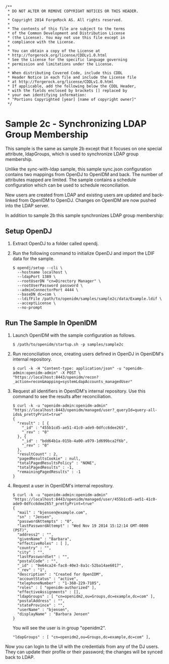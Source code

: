     /**
     * DO NOT ALTER OR REMOVE COPYRIGHT NOTICES OR THIS HEADER.
     *
     * Copyright 2014 ForgeRock AS. All rights reserved.
     *
     * The contents of this file are subject to the terms
     * of the Common Development and Distribution License
     * (the License). You may not use this file except in
     * compliance with the License.
     *
     * You can obtain a copy of the License at
     * http://forgerock.org/license/CDDLv1.0.html
     * See the License for the specific language governing
     * permission and limitations under the License.
     *
     * When distributing Covered Code, include this CDDL
     * Header Notice in each file and include the License file
     * at http://forgerock.org/license/CDDLv1.0.html
     * If applicable, add the following below the CDDL Header,
     * with the fields enclosed by brackets [] replaced by
     * your own identifying information:
     * "Portions Copyrighted [year] [name of copyright owner]"
     */

Sample 2c - Synchronizing LDAP Group Membership
===============================================

This sample is the same as sample 2b except that it focuses on one special 
attribute, ldapGroups, which is used to synchronize LDAP group membership.

Unlike the sync-with-ldap sample, this sample sync.json configuration contains two mappings from 
OpenDJ to OpenIDM and back. The number of attributes mapped are limited. The 
sample contains a schedule configuration which can be used to schedule 
reconciliation.

New users are created from LDAP and existing users are updated and back-linked 
from OpenIDM to OpenDJ. Changes on OpenIDM are now pushed into the LDAP server.

In addition to sample 2b this sample synchronizes LDAP group membership:

Setup OpenDJ
------------

1.  Extract OpenDJ to a folder called opendj.

2.  Run the following command to initialize OpenDJ and import the LDIF data for the sample.

        $ opendj/setup --cli \
          --hostname localhost \
          --ldapPort 1389 \
          --rootUserDN "cn=Directory Manager" \
          --rootUserPassword password \
          --adminConnectorPort 4444 \
          --baseDN dc=com \
          --ldifFile /path/to/openidm/samples/sample2c/data/Example.ldif \
          --acceptLicense \
          --no-prompt

Run The Sample In OpenIDM
-------------------------

1.  Launch OpenIDM with the sample configuration as follows.

        $ /path/to/openidm/startup.sh -p samples/sample2c

2.  Run reconciliation once, creating users defined in OpenDJ in OpenIDM's internal repository.

        $ curl -k -H "Content-type: application/json" -u "openidm-admin:openidm-admin" -X POST \
        "https://localhost:8443/openidm/recon?_action=recon&mapping=systemLdapAccounts_managedUser"

3.  Request all identifiers in OpenIDM's internal repository. Use this command to see the results after reconciliation.

        $ curl -k -u "openidm-admin:openidm-admin" "https://localhost:8443/openidm/managed/user?_queryId=query-all-ids&_prettyPrint=true"
        {
          "result" : [ {
            "_id" : "455b1cd5-ae51-41c0-ade9-0dfcc6dee265",
            "_rev" : "0"
          }, {
            "_id" : "bdd64b1a-015b-4a00-a979-1d699bca2f6b",
            "_rev" : "0"
          },
          "resultCount" : 2,
          "pagedResultsCookie" : null,
          "totalPagedResultsPolicy" : "NONE",
          "totalPagedResults" : -1,
          "remainingPagedResults" : -1
        }

4.  Request a user in OpenIDM's internal repository.

        $ curl -k -u "openidm-admin:openidm-admin" "https://localhost:8443/openidm/managed/user/455b1cd5-ae51-41c0-ade9-0dfcc6dee265?_prettyPrint=true"
        {
          "mail" : "bjensen@example.com",
          "sn" : "Jensen",
          "passwordAttempts" : "0",
          "lastPasswordAttempt" : "Wed Nov 19 2014 15:12:14 GMT-0800 (PST)",
          "address2" : "",
          "givenName" : "Barbara",
          "effectiveRoles" : [ ],
          "country" : "",
          "city" : "",
          "lastPasswordSet" : "",
          "postalCode" : "",
          "_id" : "9e64ca24-fac8-40e3-8a1c-52ba14ae6017",
          "_rev" : "1",
          "description" : "Created for OpenIDM",
          "accountStatus" : "active",
          "telephoneNumber" : "1-360-229-7105",
          "roles" : [ "openidm-authorized" ],
          "effectiveAssignments" : [],
          "ldapGroups" : [ "cn=openidm2,ou=Groups,dc=example,dc=com" ],
          "postalAddress" : "",
          "stateProvince" : "",
          "userName" : "bjensen",
          "displayName" : "Barbara Jensen"
        }

    You will see the user is in group "openidm2".

        "ldapGroups" : [ "cn=openidm2,ou=Groups,dc=example,dc=com" ],

Now you can login to the UI with the credentials from any of the DJ users. They
can update their profile or their password; the changes will be synced back to LDAP.